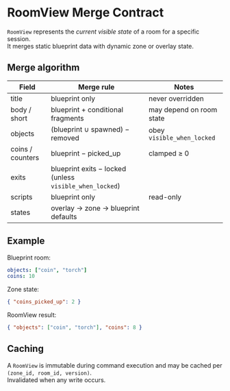 # RoomView Merge Contract

`RoomView` represents the *current visible state* of a room for a specific session.  
It merges static blueprint data with dynamic zone or overlay state.

## Merge algorithm

| Field | Merge rule | Notes |
|-------|-------------|-------|
| title | blueprint only | never overridden |
| body / short | blueprint + conditional fragments | may depend on room state |
| objects | (blueprint ∪ spawned) − removed | obey `visible_when_locked` |
| coins / counters | blueprint − picked_up | clamped ≥ 0 |
| exits | blueprint exits − locked (unless `visible_when_locked`) | |
| scripts | blueprint only | read-only |
| states | overlay → zone → blueprint defaults | |

## Example

Blueprint room:
```yaml
objects: ["coin", "torch"]
coins: 10
```

Zone state:
```json
{ "coins_picked_up": 2 }
```

RoomView result:
```json
{ "objects": ["coin", "torch"], "coins": 8 }
```

## Caching

A `RoomView` is immutable during command execution and may be cached per `(zone_id, room_id, version)`.  
Invalidated when any write occurs.
